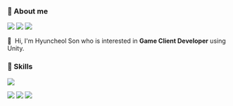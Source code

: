 
### 🤞 About me
<p>
  <a href="mailto:iscowkite@gmail.com" target="_blank"><img src="https://img.shields.io/badge/comgod98@gmail.com-EA4335?style=flat-square&logo=Gmail&logoColor=white"/></a>
  <a href="https://toward-the-future.tistory.com" target="_blank"><img src="https://img.shields.io/badge/Tistory-eb531f?style=flat-square&logo=tistory&logoColor=white"/></a>
  <a href="https://www.youtube.com/@coMGod98" target="_blank"><img src="https://img.shields.io/badge/Youtube-FF0000?style=flat-square&logo=youtube&logoColor=white"/></a>
</p>

<p>
  👋&nbsp; Hi, I'm Hyuncheol Son who is interested in <b>Game Client Developer</b> using Unity.
</p>


### 💪 Skills
<p>
  <img src="https://img.shields.io/badge/unity-black?style=for-the-badge&logo=unity&logoColor=FFFFFF"/>
</p>
<p>
  <img src="https://img.shields.io/badge/unity-black?style=for-the-badge&logo=unity&logoColor=white"/>
  <img src="https://img.shields.io/badge/C-#A8B9CC?style=for-the-badge&logo=c&logoColor=white"/>
  <img src="https://img.shields.io/badge/C#-61DAFB?style=for-the-badge&logo=React&logoColor=white"/>
</p>
